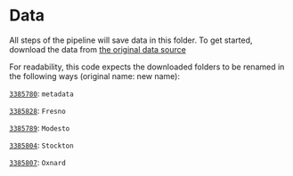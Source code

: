 # Data

All steps of the pipeline will save data in this folder. To get started, download
the data from [the original data source](https://www.ncbi.nlm.nih.gov/pmc/articles/PMC5148580/)

For readability, this code expects the downloaded folders to be renamed in the following ways (original name: new name):

[`3385780`](https://figshare.com/articles/Distributed_Solar_Photovoltaic_Array_Location_and_Extent_Data_Set_for_Remote_Sensing_Object_Identification/3385780/2): `metadata`

[`3385828`](https://figshare.com/articles/Fresno_Aerial_USGS_Imagery_from_the_Distributed_Solar_Photovoltaic_Array_Location_and_Extent_Data_Set/3385828): `Fresno`

[`3385789`](https://figshare.com/articles/Modesto_Aerial_USGS_Imagery_from_the_Distributed_Solar_Photovoltaic_Array_Location_and_Extent_Data_Set/3385789): `Modesto`

[`3385804`](https://figshare.com/articles/Stockton_Aerial_USGS_Imagery_from_the_Distributed_Solar_Photovoltaic_Array_Location_and_Extent_Data_Set/3385804): `Stockton`

[`3385807`](https://figshare.com/articles/Oxnard_Aerial_USGS_Imagery_from_the_Distributed_Solar_Photovoltaic_Array_Location_and_Extent_Data_Set/3385807): `Oxnard`
